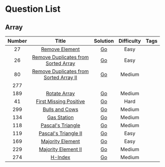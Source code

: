 # Question List

## Array

| Number | Title | Solution | Difficulty | Tags |
|  :--:  | :--:  |   :--:   |    :--:    |    ----    |
| 27  | [Remove Element](https://leetcode-cn.com/problems/remove-element/) |   [Go](./array/0027.Remove-Element.md)   |   Easy        |           |
| 26  | [Remove Duplicates from Sorted Array](https://leetcode-cn.com/problems/remove-duplicates-from-sorted-array/) | [Go](.\array\0026.Remove-Duplicates.md) |   Easy        |           |
|  80 | [Remove Duplicates from Sorted Array II](https://leetcode-cn.com/problems/remove-duplicates-from-sorted-array-ii/) | [Go](.\array\0080.Remove-Duplicates-from-Sorted-Array-II.md) |   Medium        |           |
|  277 |   |          |         |         |
|  189 | [Rotate Array](https://leetcode-cn.com/problems/rotate-array/) |   [Go](./array/0189.Rotate-Array.md)   |   Medium        |           |
|  41 | [First Missing Positive](https://leetcode-cn.com/problems/first-missing-positive/) | [Go](./array/0041.First-Missing-Positive.md) |   Hard        |           |
| 299 | [Bulls and Cows](https://leetcode-cn.com/problems/bulls-and-cows/) |[Go](./array/0299.Bulls-and-Cows.md)| Medium |  |
| 134 | [Gas Station](https://leetcode-cn.com/problems/gas-station/) |[Go](./array/0134.Gas-Station.md)| Medium |  |
| 118 | [Pascal's Triangle](https://leetcode-cn.com/problems/pascals-triangle/) |[Go](./array/0118.Pascal's-Triangle.md)| Medium |  |
| 119 | [Pascal's Triangle II](https://leetcode-cn.com/problems/pascals-triangle-ii/) |[Go](./array/0119.Pascal's-Triangle-II.md)| Easy |  |
| 169 | [Majority Element](https://leetcode-cn.com/problems/majority-element/) |[Go](./array/0169.Majority-Element.md)| Easy |  |
| 229 | [Majority Element II](https://leetcode-cn.com/problems/majority-element-ii/) |[Go](./array/0229.Majority-Element-II.md)| Medium |  |
| 274 | [H-Index](https://leetcode-cn.com/problems/h-index/) |[Go](./array/H-Inder.md)| Medium |  |

